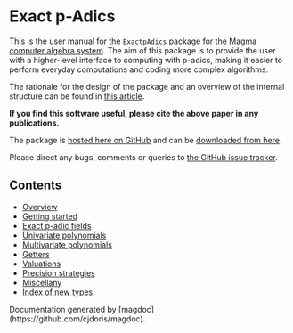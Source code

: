 ---
---

# Exact p-Adics

This is the user manual for the `ExactpAdics` package for the [Magma computer algebra system](http://magma.maths.usyd.edu.au/magma). The aim of this package is to provide the user with a higher-level interface to computing with p-adics, making it easier to perform everyday computations and coding more complex algorithms.

The rationale for the design of the package and an overview of the internal structure can be found in [this article]().

**If you find this software useful, please cite the above paper in any publications.**

The package is [hosted here on GitHub](https://github.com/cjdoris/ExactpAdics) and can be [downloaded from here](https://github.com/cjdoris/ExactpAdics/releases/latest).

Please direct any bugs, comments or queries to [the GitHub issue tracker](https://github.com/cjdoris/ExactpAdics/issues).

## Contents

* [Overview]({{site.baseurl}}/overview)
* [Getting started]({{site.baseurl}}/getting-started)
* [Exact p-adic fields]({{site.baseurl}}/exact-p-adic-fields)
* [Univariate polynomials]({{site.baseurl}}/univariate-polynomials)
* [Multivariate polynomials]({{site.baseurl}}/multivariate-polynomials)
* [Getters]({{site.baseurl}}/getters)
* [Valuations]({{site.baseurl}}/valuations)
* [Precision strategies]({{site.baseurl}}/precision-strategies)
* [Miscellany]({{site.baseurl}}/miscellany)
* [Index of new types]({{site.baseurl}}/types)

<p class="text-align: center; color: #aaa; margin-top: 40px;">
Documentation generated by [magdoc](https://github.com/cjdoris/magdoc).
</p>
